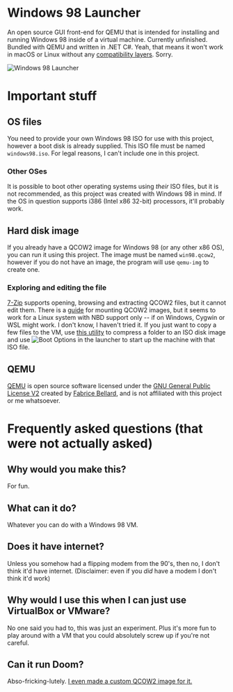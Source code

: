 # Windows 98 Launcher
An open source GUI front-end for QEMU that is intended for installing and running Windows 98 inside of a virtual machine. Currently unfinished. Bundled with QEMU and written in .NET C#. Yeah, that means it won't work in macOS or Linux without any [compatibility layers](https://www.winehq.org/). Sorry.

![Windows 98 Launcher](https://github.com/SpeedStriker243/Windows98Launcher/raw/master/win98launcher.png)

# Important stuff
## OS files
You need to provide your own Windows 98 ISO for use with this project, however a boot disk is already supplied. This ISO file must be named `windows98.iso`. For legal reasons, I can't include one in this project.

### Other OSes
It is possible to boot other operating systems using *their* ISO files, but it is not recommended, as this project was created with Windows 98 in mind. 
If the OS in question supports i386 (Intel x86 32-bit) processors, it'll probably work.

## Hard disk image
If you already have a QCOW2 image for Windows 98 (or any other x86 OS), you can run it using this project. The image must be named `win98.qcow2`, however if you do not have an image, the program will use `qemu-img` to create one.

### Exploring and editing the file
[7-Zip](https://www.7-zip.org/) supports opening, browsing and extracting QCOW2 files, but it cannot edit them.
There is a [guide](https://gist.github.com/shamil/62935d9b456a6f9877b5) for mounting QCOW2 images, but it seems to work for a Linux system with NBD support only -- if on Windows, Cygwin or WSL might work. I don't know, I haven't tried it.
If you just want to copy a few files to the VM, use [this utility](https://www.trustfm.net/software/utilities/Folder2Iso.php) to compress a folder to an ISO disk image and use ![Boot Options](https://github.com/SpeedStriker243/Windows98Launcher/raw/master/BootOptionsButton.PNG) in the launcher to start up the machine with that ISO file.

## QEMU
[QEMU](https://www.qemu.org/) is open source software licensed under the [GNU General Public License V2](https://www.gnu.org/licenses/old-licenses/gpl-2.0.en.html) created by [Fabrice Bellard](https://bellard.org/), and is not affiliated with this project or me whatsoever.

# Frequently asked questions (that were not actually asked)
## Why would you make this?
For fun.

## What can it do?
Whatever you can do with a Windows 98 VM.

## Does it have internet?
Unless you somehow had a flipping modem from the 90's, then no, I don't think it'd have internet. (Disclaimer: even if you *did* have a modem I don't think it'd work)

## Why would I use this when I can just use VirtualBox or VMware?
No one said you had to, this was just an experiment. Plus it's more fun to play around with a VM that you could absolutely screw up if you're not careful.

## Can it run Doom?
Abso-fricking-lutely. [I even made a custom QCOW2 image for it.](https://drive.google.com/file/d/1FI5B9kikLCxFtn4Qac-uii5dc6SqVmh8/view?usp=sharing)
